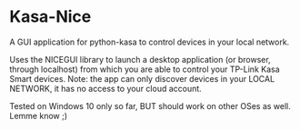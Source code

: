 # Kasa-Nice
A GUI application for python-kasa to control devices in your local network.

Uses the NICEGUI library to launch a desktop application (or browser, through localhost) from which you are able to control your TP-Link Kasa Smart devices.
Note: the app can only discover devices in your LOCAL NETWORK, it has no access to your cloud account.

Tested on Windows 10 only so far, BUT should work on other OSes as well. Lemme know ;)
